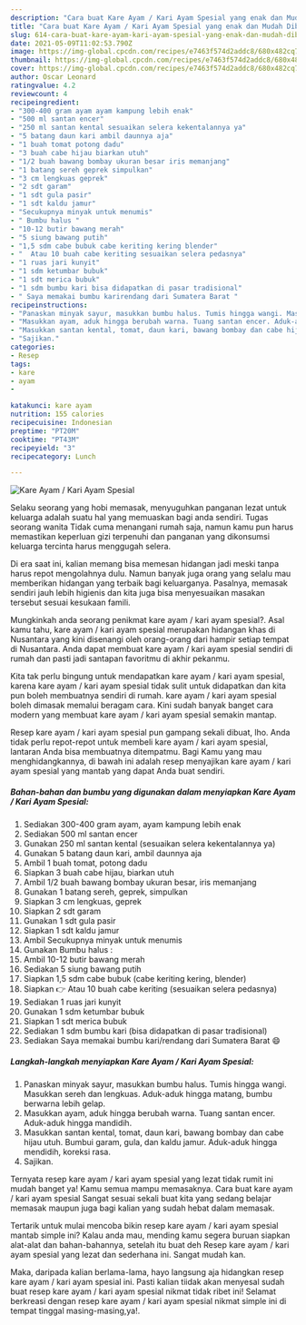 ```yaml
---
description: "Cara buat Kare Ayam / Kari Ayam Spesial yang enak dan Mudah Dibuat"
title: "Cara buat Kare Ayam / Kari Ayam Spesial yang enak dan Mudah Dibuat"
slug: 614-cara-buat-kare-ayam-kari-ayam-spesial-yang-enak-dan-mudah-dibuat
date: 2021-05-09T11:02:53.790Z
image: https://img-global.cpcdn.com/recipes/e7463f574d2addc8/680x482cq70/kare-ayam-kari-ayam-spesial-foto-resep-utama.jpg
thumbnail: https://img-global.cpcdn.com/recipes/e7463f574d2addc8/680x482cq70/kare-ayam-kari-ayam-spesial-foto-resep-utama.jpg
cover: https://img-global.cpcdn.com/recipes/e7463f574d2addc8/680x482cq70/kare-ayam-kari-ayam-spesial-foto-resep-utama.jpg
author: Oscar Leonard
ratingvalue: 4.2
reviewcount: 4
recipeingredient:
- "300-400 gram ayam ayam kampung lebih enak"
- "500 ml santan encer"
- "250 ml santan kental sesuaikan selera kekentalannya ya"
- "5 batang daun kari ambil daunnya aja"
- "1 buah tomat potong dadu"
- "3 buah cabe hijau biarkan utuh"
- "1/2 buah bawang bombay ukuran besar iris memanjang"
- "1 batang sereh geprek simpulkan"
- "3 cm lengkuas geprek"
- "2 sdt garam"
- "1 sdt gula pasir"
- "1 sdt kaldu jamur"
- "Secukupnya minyak untuk menumis"
- " Bumbu halus "
- "10-12 butir bawang merah"
- "5 siung bawang putih"
- "1,5 sdm cabe bubuk cabe keriting kering blender"
- "  Atau 10 buah cabe keriting sesuaikan selera pedasnya"
- "1 ruas jari kunyit"
- "1 sdm ketumbar bubuk"
- "1 sdt merica bubuk"
- "1 sdm bumbu kari bisa didapatkan di pasar tradisional"
- " Saya memakai bumbu karirendang dari Sumatera Barat "
recipeinstructions:
- "Panaskan minyak sayur, masukkan bumbu halus. Tumis hingga wangi. Masukkan sereh dan lengkuas. Aduk-aduk hingga matang, bumbu berwarna lebih gelap."
- "Masukkan ayam, aduk hingga berubah warna. Tuang santan encer. Aduk-aduk hingga mandidih."
- "Masukkan santan kental, tomat, daun kari, bawang bombay dan cabe hijau utuh. Bumbui garam, gula, dan kaldu jamur. Aduk-aduk hingga mendidih, koreksi rasa."
- "Sajikan."
categories:
- Resep
tags:
- kare
- ayam
- 

katakunci: kare ayam  
nutrition: 155 calories
recipecuisine: Indonesian
preptime: "PT20M"
cooktime: "PT43M"
recipeyield: "3"
recipecategory: Lunch

---
```



![Kare Ayam / Kari Ayam Spesial](https://img-global.cpcdn.com/recipes/e7463f574d2addc8/680x482cq70/kare-ayam-kari-ayam-spesial-foto-resep-utama.jpg)

Selaku seorang yang hobi memasak, menyuguhkan panganan lezat untuk keluarga adalah suatu hal yang memuaskan bagi anda sendiri. Tugas seorang  wanita Tidak cuma menangani rumah saja, namun kamu pun harus memastikan keperluan gizi terpenuhi dan panganan yang dikonsumsi keluarga tercinta harus menggugah selera.

Di era  saat ini, kalian memang bisa memesan hidangan jadi meski tanpa harus repot mengolahnya dulu. Namun banyak juga orang yang selalu mau memberikan hidangan yang terbaik bagi keluarganya. Pasalnya, memasak sendiri jauh lebih higienis dan kita juga bisa menyesuaikan masakan tersebut sesuai kesukaan famili. 



Mungkinkah anda seorang penikmat kare ayam / kari ayam spesial?. Asal kamu tahu, kare ayam / kari ayam spesial merupakan hidangan khas di Nusantara yang kini disenangi oleh orang-orang dari hampir setiap tempat di Nusantara. Anda dapat membuat kare ayam / kari ayam spesial sendiri di rumah dan pasti jadi santapan favoritmu di akhir pekanmu.

Kita tak perlu bingung untuk mendapatkan kare ayam / kari ayam spesial, karena kare ayam / kari ayam spesial tidak sulit untuk didapatkan dan kita pun boleh membuatnya sendiri di rumah. kare ayam / kari ayam spesial boleh dimasak memalui beragam cara. Kini sudah banyak banget cara modern yang membuat kare ayam / kari ayam spesial semakin mantap.

Resep kare ayam / kari ayam spesial pun gampang sekali dibuat, lho. Anda tidak perlu repot-repot untuk membeli kare ayam / kari ayam spesial, lantaran Anda bisa membuatnya ditempatmu. Bagi Kamu yang mau menghidangkannya, di bawah ini adalah resep menyajikan kare ayam / kari ayam spesial yang mantab yang dapat Anda buat sendiri.

<!--inarticleads1-->

##### Bahan-bahan dan bumbu yang digunakan dalam menyiapkan Kare Ayam / Kari Ayam Spesial:

1. Sediakan 300-400 gram ayam, ayam kampung lebih enak
1. Sediakan 500 ml santan encer
1. Gunakan 250 ml santan kental (sesuaikan selera kekentalannya ya)
1. Gunakan 5 batang daun kari, ambil daunnya aja
1. Ambil 1 buah tomat, potong dadu
1. Siapkan 3 buah cabe hijau, biarkan utuh
1. Ambil 1/2 buah bawang bombay ukuran besar, iris memanjang
1. Gunakan 1 batang sereh, geprek, simpulkan
1. Siapkan 3 cm lengkuas, geprek
1. Siapkan 2 sdt garam
1. Gunakan 1 sdt gula pasir
1. Siapkan 1 sdt kaldu jamur
1. Ambil Secukupnya minyak untuk menumis
1. Gunakan  Bumbu halus :
1. Ambil 10-12 butir bawang merah
1. Sediakan 5 siung bawang putih
1. Siapkan 1,5 sdm cabe bubuk (cabe keriting kering, blender)
1. Siapkan  👉 Atau 10 buah cabe keriting (sesuaikan selera pedasnya)
1. Sediakan 1 ruas jari kunyit
1. Gunakan 1 sdm ketumbar bubuk
1. Siapkan 1 sdt merica bubuk
1. Sediakan 1 sdm bumbu kari (bisa didapatkan di pasar tradisional)
1. Sediakan  Saya memakai bumbu kari/rendang dari Sumatera Barat 😄




<!--inarticleads2-->

##### Langkah-langkah menyiapkan Kare Ayam / Kari Ayam Spesial:

1. Panaskan minyak sayur, masukkan bumbu halus. Tumis hingga wangi. Masukkan sereh dan lengkuas. Aduk-aduk hingga matang, bumbu berwarna lebih gelap.
1. Masukkan ayam, aduk hingga berubah warna. Tuang santan encer. Aduk-aduk hingga mandidih.
1. Masukkan santan kental, tomat, daun kari, bawang bombay dan cabe hijau utuh. Bumbui garam, gula, dan kaldu jamur. Aduk-aduk hingga mendidih, koreksi rasa.
1. Sajikan.




Ternyata resep kare ayam / kari ayam spesial yang lezat tidak rumit ini mudah banget ya! Kamu semua mampu memasaknya. Cara buat kare ayam / kari ayam spesial Sangat sesuai sekali buat kita yang sedang belajar memasak maupun juga bagi kalian yang sudah hebat dalam memasak.

Tertarik untuk mulai mencoba bikin resep kare ayam / kari ayam spesial mantab simple ini? Kalau anda mau, mending kamu segera buruan siapkan alat-alat dan bahan-bahannya, setelah itu buat deh Resep kare ayam / kari ayam spesial yang lezat dan sederhana ini. Sangat mudah kan. 

Maka, daripada kalian berlama-lama, hayo langsung aja hidangkan resep kare ayam / kari ayam spesial ini. Pasti kalian tiidak akan menyesal sudah buat resep kare ayam / kari ayam spesial nikmat tidak ribet ini! Selamat berkreasi dengan resep kare ayam / kari ayam spesial nikmat simple ini di tempat tinggal masing-masing,ya!.

